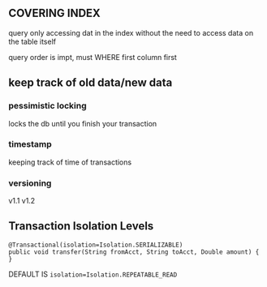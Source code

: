 ## COVERING INDEX

query only accessing dat in the index without the need to access data on the table itself

query order is impt, must WHERE first column first


## keep track of old data/new data

### pessimistic locking

locks the db until you finish your transaction

### timestamp

keeping track of time of transactions

### versioning

v1.1 v1.2


## Transaction Isolation Levels

```
@Transactional(isolation=Isolation.SERIALIZABLE)
public void transfer(String fromAcct, String toAcct, Double amount) {
}
```

DEFAULT IS `isolation=Isolation.REPEATABLE_READ`
